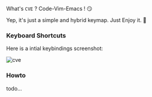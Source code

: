 What's `CVE` ?  Code-Vim-Emacs ! 😏 

Yep, it's just a simple and hybrid keymap. Just Enjoy it. 🌟

### Keyboard Shortcuts

Here is a intial keybindings screenshot:

![cve](https://ovirgo.com/posts/editor-keybindings/imgs/3.jpg)

### Howto

todo...

